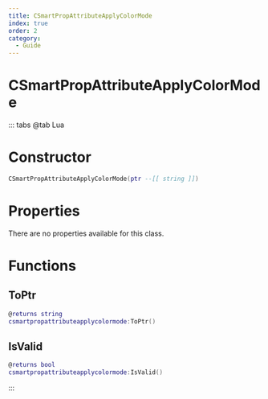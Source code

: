 ```yaml
---
title: CSmartPropAttributeApplyColorMode
index: true
order: 2
category:
  - Guide
---
```


# CSmartPropAttributeApplyColorMode

::: tabs
@tab Lua
# Constructor
```lua
CSmartPropAttributeApplyColorMode(ptr --[[ string ]])
```
# Properties
There are no properties available for this class.
# Functions
## ToPtr
```lua
@returns string
csmartpropattributeapplycolormode:ToPtr()
```
## IsValid
```lua
@returns bool
csmartpropattributeapplycolormode:IsValid()
```

:::